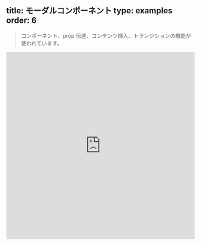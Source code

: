 title: モーダルコンポーネント
type: examples
order: 6
---

> コンポーネント、prop 伝達、コンテンツ挿入、トランジションの機能が使われています。

<iframe width="100%" height="500" src="http://jsfiddle.net/yyx990803/msx42stu/embedded/result,html,js,css" allowfullscreen="allowfullscreen" frameborder="0"></iframe>
